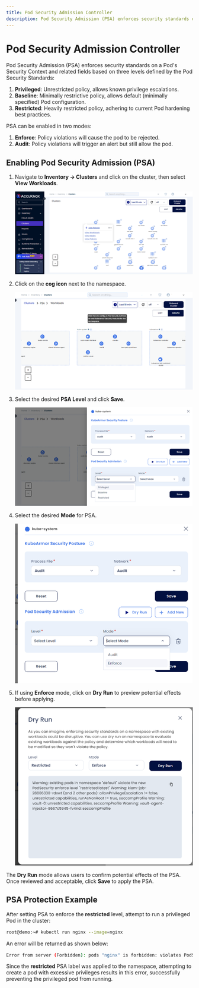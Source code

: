```yaml
---
title: Pod Security Admission Controller
description: Pod Security Admission (PSA) enforces security standards on a Pod's Security Context and related fields based on three levels defined by the Pod Security Standards.
---
```


# Pod Security Admission Controller

Pod Security Admission (PSA) enforces security standards on a Pod's Security Context and related fields based on three levels defined by the Pod Security Standards:

1. **Privileged**: Unrestricted policy, allows known privilege escalations.
2. **Baseline**: Minimally restrictive policy, allows default (minimally specified) Pod configuration.
3. **Restricted**: Heavily restricted policy, adhering to current Pod hardening best practices.

PSA can be enabled in two modes:

1. **Enforce**: Policy violations will cause the pod to be rejected.
2. **Audit**: Policy violations will trigger an alert but still allow the pod.

## Enabling Pod Security Admission (PSA)

1. Navigate to **Inventory → Clusters** and click on the cluster, then select **View Workloads**.

   ![pod-sec](images/pod-security-admission-controller/image2.png)

2. Click on the **cog icon** next to the namespace.

   ![pod-sec](images/pod-security-admission-controller/image5.png)

3. Select the desired **PSA Level** and click **Save**.

   ![pod-sec](images/pod-security-admission-controller/image3.png)

4. Select the desired **Mode** for PSA.

   ![pod-sec](images/pod-security-admission-controller/image1.png)

5. If using **Enforce** mode, click on **Dry Run** to preview potential effects before applying.

   ![pod-sec](images/pod-security-admission-controller/image4.png)

The **Dry Run** mode allows users to confirm potential effects of the PSA. Once reviewed and acceptable, click **Save** to apply the PSA.

## PSA Protection Example

After setting PSA to enforce the **restricted** level, attempt to run a privileged Pod in the cluster:

```bash
root@demo:~# kubectl run nginx --image=nginx
```

An error will be returned as shown below:

```bash
Error from server (Forbidden): pods "nginx" is forbidden: violates PodSecurity "restricted:latest": allowPrivilegeEscalation != false (container "nginx" must set securityContext.allowPrivilegeEscalation=false), unrestricted capabilities (container "nginx" must set securityContext.capabilities.drop=["ALL"]), runAsNonRoot != true (pod or container "nginx" must set securityContext.runAsNonRoot=true), seccompProfile (pod or container "nginx" must set securityContext.seccompProfile.type to "RuntimeDefault" or "Localhost")
```

Since the **restricted** PSA label was applied to the namespace, attempting to create a pod with excessive privileges results in this error, successfully preventing the privileged pod from running.